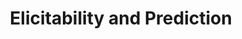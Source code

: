 ---
title: Elicitability and Prediction

excerpt: Recently, there has been some very interesting work in the forecasting literature on eliciting properties of distributions. Here I explain why I think these results are important for machine learning.

location: Canberra, Australia

---